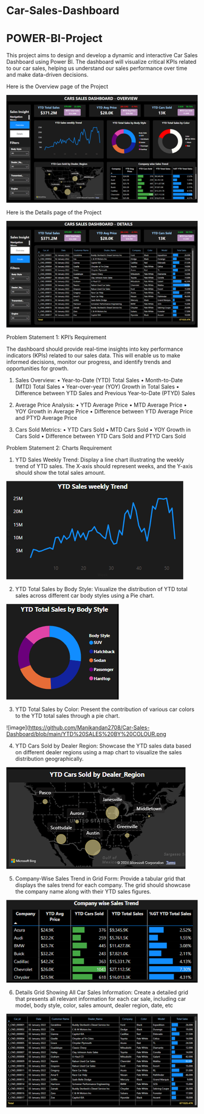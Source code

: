  # Car-Sales-Dashboard
# POWER-BI-Project

This project aims to design and develop a dynamic and interactive Car Sales Dashboard using Power BI. The dashboard will visualize critical KPIs related to our car sales, helping us understand our sales performance over time and make data-driven decisions.


Here is the Overview page of the Project


![image](https://github.com/Manikandan2708/Car-Sales-Dashboard/blob/main/OVERVIEW.png)




Here is the Details page of the Project


![image](https://github.com/Manikandan2708/Car-Sales-Dashboard/blob/main/DETAILS.png)





Problem Statement 1: KPI’s Requirement

The dashboard should provide real-time insights into key performance indicators (KPIs) related to our sales data. This will enable us to make informed decisions, monitor our progress, and identify trends and opportunities for growth.



1.	Sales Overview:
           •	Year-to-Date (YTD) Total Sales
           •	Month-to-Date (MTD) Total Sales
           •	Year-over-year (YOY) Growth in Total Sales
           •	Difference between YTD Sales and Previous Year-to-Date (PTYD) Sales


2.	Average Price Analysis:
           •	YTD Average Price
           •	MTD Average Price
           •	YOY Growth in Average Price
           •	Difference between YTD Average Price and PTYD Average Price


3.	Cars Sold Metrics:
           •	YTD Cars Sold
           •	MTD Cars Sold
           •	YOY Growth in Cars Sold
           •	Difference between YTD Cars Sold and PTYD Cars Sold




   


Problem Statement 2: Charts Requirement

 
1. YTD Sales Weekly Trend: Display a line chart illustrating the weekly trend of YTD sales. The X-axis should represent weeks, and the Y-axis should show the total sales amount.

   
![image](https://github.com/Manikandan2708/Car-Sales-Dashboard/blob/main/YTD%20SALES%20WEEKLY%20TREND.png)


2. YTD Total Sales by Body Style: Visualize the distribution of YTD total sales across different car body styles using a Pie chart.


![image](https://github.com/Manikandan2708/Car-Sales-Dashboard/blob/main/YTD%20SALES%20BY%20BODY%20TYPE.png)


3. YTD Total Sales by Color: Present the contribution of various car colors to the YTD total sales through a pie chart.
   
![image](https://github.com/Manikandan2708/Car-Sales-Dashboard/blob/main/YTD%20SALES%20BY%20COLOUR.png


4. YTD Cars Sold by Dealer Region: Showcase the YTD sales data based on different dealer regions using a map chart to visualize the sales distribution geographically.

   
![image](https://github.com/Manikandan2708/Car-Sales-Dashboard/blob/main/YTD%20CARS%20SOLD%20BY%20REGION.png)



5. Company-Wise Sales Trend in Grid Form: Provide a tabular grid that displays the sales trend for each company. The grid should showcase the company name along with their YTD sales figures.

    
![image](https://github.com/Manikandan2708/Car-Sales-Dashboard/blob/main/COMPANY%20WISE%20SALES%20TREND.png)



6. Details Grid Showing All Car Sales Information: Create a detailed grid that presents all relevant information for each car sale, including car model, body style, color, sales amount, dealer region, date, etc

    
![image](https://github.com/Manikandan2708/Car-Sales-Dashboard/blob/main/DETAILS%20TABLE.png)



   


